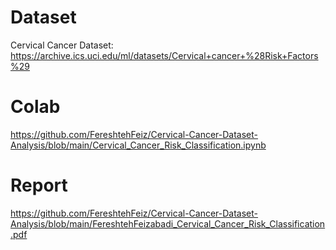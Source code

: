 # Dataset 
Cervical Cancer Dataset: https://archive.ics.uci.edu/ml/datasets/Cervical+cancer+%28Risk+Factors%29

# Colab 
https://github.com/FereshtehFeiz/Cervical-Cancer-Dataset-Analysis/blob/main/Cervical_Cancer_Risk_Classification.ipynb

# Report 
https://github.com/FereshtehFeiz/Cervical-Cancer-Dataset-Analysis/blob/main/FereshtehFeizabadi_Cervical_Cancer_Risk_Classification.pdf




